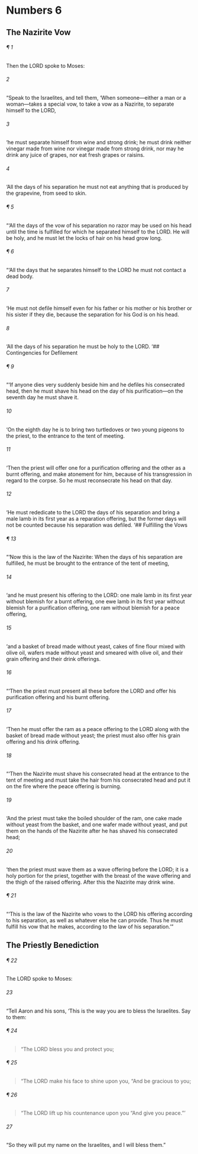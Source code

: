 # Numbers 6
## The Nazirite Vow
###### ¶ 1
Then the LORD spoke to Moses:
###### 2
“Speak to the Israelites, and tell them, ‘When someone—either a man or a woman—takes a special vow, to take a vow as a Nazirite, to separate himself to the LORD,
###### 3
‘he must separate himself from wine and strong drink; he must drink neither vinegar made from wine nor vinegar made from strong drink, nor may he drink any juice of grapes, nor eat fresh grapes or raisins.
###### 4
‘All the days of his separation he must not eat anything that is produced by the grapevine, from seed to skin.
###### ¶ 5
“‘All the days of the vow of his separation no razor may be used on his head until the time is fulfilled for which he separated himself to the LORD. He will be holy, and he must let the locks of hair on his head grow long.
###### ¶ 6
“‘All the days that he separates himself to the LORD he must not contact a dead body.
###### 7
‘He must not defile himself even for his father or his mother or his brother or his sister if they die, because the separation for his God is on his head.
###### 8
‘All the days of his separation he must be holy to the LORD.
‘## Contingencies for Defilement
###### ¶ 9
“‘If anyone dies very suddenly beside him and he defiles his consecrated head, then he must shave his head on the day of his purification—on the seventh day he must shave it.
###### 10
‘On the eighth day he is to bring two turtledoves or two young pigeons to the priest, to the entrance to the tent of meeting.
###### 11
‘Then the priest will offer one for a purification offering and the other as a burnt offering, and make atonement for him, because of his transgression in regard to the corpse. So he must reconsecrate his head on that day.
###### 12
‘He must rededicate to the LORD the days of his separation and bring a male lamb in its first year as a reparation offering, but the former days will not be counted because his separation was defiled.
‘## Fulfilling the Vows
###### ¶ 13
“‘Now this is the law of the Nazirite: When the days of his separation are fulfilled, he must be brought to the entrance of the tent of meeting,
###### 14
‘and he must present his offering to the LORD: one male lamb in its first year without blemish for a burnt offering, one ewe lamb in its first year without blemish for a purification offering, one ram without blemish for a peace offering,
###### 15
‘and a basket of bread made without yeast, cakes of fine flour mixed with olive oil, wafers made without yeast and smeared with olive oil, and their grain offering and their drink offerings.
###### 16
“‘Then the priest must present all these before the LORD and offer his purification offering and his burnt offering.
###### 17
‘Then he must offer the ram as a peace offering to the LORD along with the basket of bread made without yeast; the priest must also offer his grain offering and his drink offering.
###### 18
“‘Then the Nazirite must shave his consecrated head at the entrance to the tent of meeting and must take the hair from his consecrated head and put it on the fire where the peace offering is burning.
###### 19
‘And the priest must take the boiled shoulder of the ram, one cake made without yeast from the basket, and one wafer made without yeast, and put them on the hands of the Nazirite after he has shaved his consecrated head;
###### 20
‘then the priest must wave them as a wave offering before the LORD; it is a holy portion for the priest, together with the breast of the wave offering and the thigh of the raised offering. After this the Nazirite may drink wine.
###### ¶ 21
“‘This is the law of the Nazirite who vows to the LORD his offering according to his separation, as well as whatever else he can provide. Thus he must fulfill his vow that he makes, according to the law of his separation.’”
## The Priestly Benediction
###### ¶ 22
The LORD spoke to Moses:
###### 23
“Tell Aaron and his sons, ‘This is the way you are to bless the Israelites. Say to them:
###### ¶ 24
> “The LORD bless you and protect you;
###### ¶ 25
> “The LORD make his face to shine upon you,
> “And be gracious to you;
###### ¶ 26
> “The LORD lift up his countenance upon you
> “And give you peace.”’
###### 27
“So they will put my name on the Israelites, and I will bless them.”
